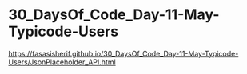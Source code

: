 # 30_DaysOf_Code_Day-11-May-Typicode-Users
https://fasasisherif.github.io/30_DaysOf_Code_Day-11-May-Typicode-Users/JsonPlaceholder_API.html
